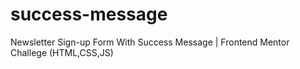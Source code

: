 # success-message
Newsletter Sign-up Form With Success Message | Frontend Mentor Challege (HTML,CSS,JS)
